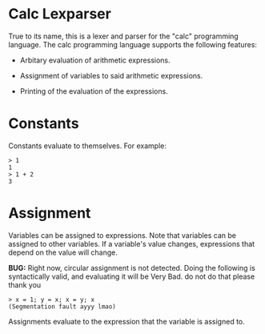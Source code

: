# Calc Lexparser

True to its name, this is a lexer and parser for the "calc" programming
language. The calc programming language supports the following features:

* Arbitary evaluation of arithmetic expressions.

* Assignment of variables to said arithmetic expressions.

* Printing of the evaluation of the expressions.

# Constants

Constants evaluate to themselves. For example:

    > 1
    1
    > 1 + 2
    3

# Assignment

Variables can be assigned to expressions. Note that variables can be assigned to
other variables. If a variable's value changes, expressions that depend on the
value will change.

**BUG:** Right now, circular assignment is not detected. Doing the following is
syntactically valid, and evaluating it will be Very Bad. do not do that please
thank you

    > x = 1; y = x; x = y; x
    (Segmentation fault ayyy lmao)

Assignments evaluate to the expression that the variable is assigned to.
